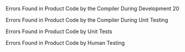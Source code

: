 Errors Found in Product Code by the Compiler During Development
20


Errors Found in Product Code by the Compiler During Unit Testing



Errors Found in Product Code by Unit Tests



Errors Found in Product Code by Human Testing
